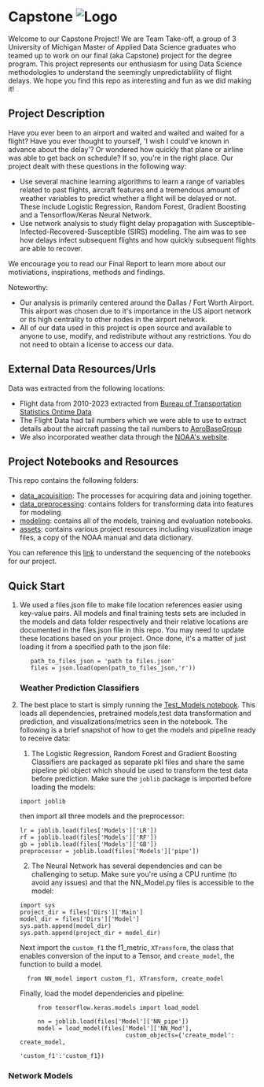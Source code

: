 # Capstone ![Logo](https://i.imgur.com/AJFRhVe.png)

Welcome to our Capstone Project!  We are Team Take-off, a group of 3 University of Michigan Master of Applied Data Science graduates who teamed up to work on our final (aka Capstone) project for the degree program. This project represents our enthusiasm for using Data Science methodologies to understand the seemingly unpredictablility of flight delays.  We hope you find this repo as interesting and fun as we did making it!

## Project Description

Have you ever been to an airport and waited and waited and waited for a flight?  Have you ever thought to yourself, 'I wish I could've known in advance about the delay'? Or wondered how quickly that plane or airline was able to get back on schedule? If so, you're in the right place.  Our project dealt with these questions in the following way:
-  Use several machine learning algorithms to learn a range of variables related to past flights, aircraft features and a tremendous amount of weather variables to predict whether a flight will be delayed or not. These include Logistic Regression, Random Forest, Gradient Boosting and a Tensorflow/Keras Neural Network.
-  Use network analysis to study flight delay propagation with Susceptible-Infected-Recovered-Susceptible (SIRS) modeling. The aim was to see how delays infect subsequent flights and how quickly subsequent flights are able to recover. 

We encourage you to read our Final Report to learn more about our motiviations, inspirations, methods and findings.

Noteworthy:
 - Our analysis is primarily centered around the Dallas / Fort Worth Airport.  This airport was chosen due to it's importance in the US aiport network or its high centrality to other nodes in the airport network.
 - All of our data used in this project is open source and available to anyone to use, modify, and redistribute without any restrictions. You do not need to obtain a license to access our data.


## External Data Resources/Urls
Data was extracted from the following locations:
 - Flight data from 2010-2023 extracted from [Bureau of Transportation Statistics Ontime Data](https://www.transtats.bts.gov/DL_SelectFields.aspx?gnoyr_VQ=FGJ&QO_fu146_anzr=b0-gvzr)  
 - The Flight Data had tail numbers which we were able to use to extract details about the aircraft passing the tail numbers to [AeroBaseGroup](https://aerobasegroup.com/tail-number-lookup)
 - We also incorporated weather data through the [NOAA's website](https://www.ncei.noaa.gov/data/global-hourly/archive/csv/).

## Project Notebooks and Resources

This repo contains the following folders:
- [data_acquisition](data_acquisition): The processes for acquiring data and joining together.
- [data_preprocessing](data_preprocessing): contains folders for transforming data into features for modeling
- [modeling](modeling): contains all of the models, training and evaluation notebooks.
- [assets](assets): contains various project resources including visualization image files, a copy of the NOAA manual and data dictionary.

You can reference this [link](assets/List%20of%20Notebooks%20-%20Process.pdf) to understand the sequencing of the notebooks for our project.


## Quick Start

1. We used a files.json file to make file location references easier using key-value pairs. All models and final training tests sets are included in the models and data folder respectively and their relative locations are documented in the files.json file in this repo. You may need to update these locations based on your project. Once done, it's a matter of just loading it from a specified path to the json file:
   
     ```import json
        path_to_files_json = 'path to files.json'
        files = json.load(open(path_to_files_json,'r'))
     ```
     ### Weather Prediction Classifiers
2. The best place to start is simply running the [Test_Models notebook](/models/Test_Models.ipynb).  This loads all dependencies, pretrained models,test data transformation and prediction, and visualizations/metrics seen in the notebook. The following is a brief snapshot of how to get the models and pipeline ready to receive data:
    1. The Logistic Regression, Random Forest and Gradient Boosting Classifiers are packaged as separate pkl files and share the same pipeline pkl object which should be used to transform the test data before prediction. Make sure the ```joblib``` package is imported before loading the models:
     ```
     import joblib
     ```
     then import all three models and the preprocessor:
     ```
     lr = joblib.load(files['Models']['LR'])
     rf = joblib.load(files['Models']['RF'])
     gb = joblib.load(files['Models']['GB'])
     preprocessor = joblib.load(files['Models']['pipe'])
     ```
     
    2. The Neural Network has several dependencies and can be challenging to setup.  Make sure you're using a CPU runtime (to avoid any issues) and that the NN_Model.py files is accessible to the model:
     ```
     import sys
     project_dir = files['Dirs']['Main']
     model_dir = files['Dirs']['Model']
     sys.path.append(model_dir)
     sys.path.append(project_dir + model_dir)
     ```
     Next import the ```custom_f1``` the f1_metric, ```XTransform```, the class that enables conversion of the input to a Tensor, and ```create_model```, the function to build a model.
   ```
     from NN_model import custom_f1, XTransform, create_model
   ```

   Finally, load the model dependencies and pipeline:
   ```
        from tensorflow.keras.models import load_model
   
        nn = joblib.load(files['Model']['NN_pipe'])
        model = load_model(files['Model']['NN_Mod'],
                                 custom_objects={'create_model': create_model,
                                                 'custom_f1':'custom_f1})
   ```
     

### Network Models
     
